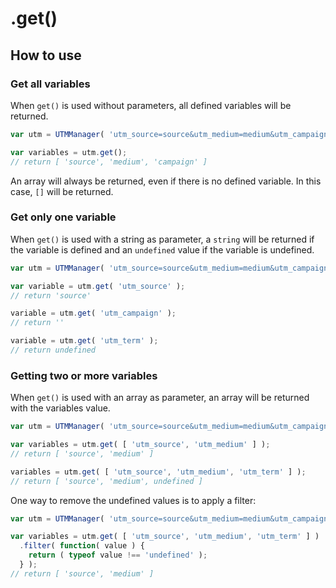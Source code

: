 # .get()

## How to use

### Get all variables

When `get()` is used without parameters, all defined variables will be returned.

```javascript
var utm = UTMManager( 'utm_source=source&utm_medium=medium&utm_campaign=campaign' );

var variables = utm.get();
// return [ 'source', 'medium', 'campaign' ]
```

An array will always be returned, even if there is no defined variable. In this case, `[]` will be returned.

### Get only one variable

When `get()` is used with a string as parameter, a `string` will be returned if the variable is defined and an `undefined` value if the variable is undefined.

```javascript
var utm = UTMManager( 'utm_source=source&utm_medium=medium&utm_campaign=' );

var variable = utm.get( 'utm_source' );
// return 'source'

variable = utm.get( 'utm_campaign' );
// return ''

variable = utm.get( 'utm_term' );
// return undefined
```

### Getting two or more variables

When `get()` is used with an array as parameter, an array will be returned with the variables value.

```javascript
var utm = UTMManager( 'utm_source=source&utm_medium=medium&utm_campaign=campaign' );

var variables = utm.get( [ 'utm_source', 'utm_medium' ] );
// return [ 'source', 'medium' ]

variables = utm.get( [ 'utm_source', 'utm_medium', 'utm_term' ] );
// return [ 'source', 'medium', undefined ]
```

One way to remove the undefined values is to apply a filter:

```javascript
var utm = UTMManager( 'utm_source=source&utm_medium=medium&utm_campaign=campaign' );

var variables = utm.get( [ 'utm_source', 'utm_medium', 'utm_term' ] )
  .filter( function( value ) {
    return ( typeof value !== 'undefined' );
  } );
// return [ 'source', 'medium' ]
```
